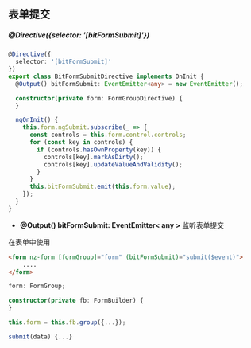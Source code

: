 ## 表单提交

##### @Directive({selector: '[bitFormSubmit]'})

```typescript
@Directive({
  selector: '[bitFormSubmit]'
})
export class BitFormSubmitDirective implements OnInit {
  @Output() bitFormSubmit: EventEmitter<any> = new EventEmitter();

  constructor(private form: FormGroupDirective) {
  }

  ngOnInit() {
    this.form.ngSubmit.subscribe(_ => {
      const controls = this.form.control.controls;
      for (const key in controls) {
        if (controls.hasOwnProperty(key)) {
          controls[key].markAsDirty();
          controls[key].updateValueAndValidity();
        }
      }
      this.bitFormSubmit.emit(this.form.value);
    });
  }
}
```

- **@Output() bitFormSubmit: EventEmitter< any >** 监听表单提交

在表单中使用

```html
<form nz-form [formGroup]="form" (bitFormSubmit)="submit($event)">
    ....
</form>
```

```typescript
form: FormGroup;

constructor(private fb: FormBuilder) {
}

this.form = this.fb.group({...});

submit(data) {...}
```